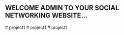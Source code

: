 ## WELCOME ADMIN TO YOUR SOCIAL NETWORKING WEBSITE...

#   p r o j e c t 1  
 #   p r o j e c t 1  
 #   p r o j e c t 1  
 
